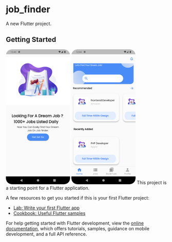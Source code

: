 # job_finder

A new Flutter project.

## Getting Started
<img src="Screenshot_20220813_004401.png" width= 200/>
<img src="Screenshot_20220813_004426.png" width = 200/>
This project is a starting point for a Flutter application.

A few resources to get you started if this is your first Flutter project:

- [Lab: Write your first Flutter app](https://docs.flutter.dev/get-started/codelab)
- [Cookbook: Useful Flutter samples](https://docs.flutter.dev/cookbook)

For help getting started with Flutter development, view the
[online documentation](https://docs.flutter.dev/), which offers tutorials,
samples, guidance on mobile development, and a full API reference.
